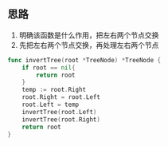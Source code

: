 
## 思路
1. 明确该函数是什么作用，把左右两个节点交换
2. 先把左右两个节点交换，再处理左右两个节点

```go
func invertTree(root *TreeNode) *TreeNode {
	if root == nil{
		return root
	}
	temp := root.Right
	root.Right = root.Left
	root.Left = temp
	invertTree(root.Left)
	invertTree(root.Right)
	return root
}
```